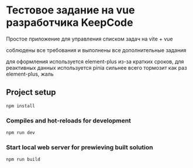 # Тестовое задание на vue разработчика KeepCode

Простое приложение для управления списком задач на vite + vue

соблюдены все требования и выполнены все дополнительные задания

для оформления используется element-plus из-за кратких сроков, для реактивных данных используется pinia
сильнее всего тормозит как раз element-plus, жаль

## Project setup
```
npm install
```

### Compiles and hot-reloads for development
```
npm run dev
```

### Start local web server for prewieving built solution
```
npm run build
```
